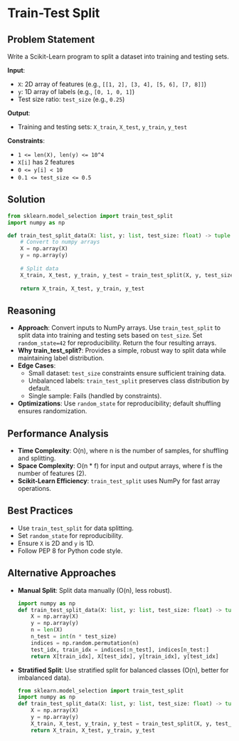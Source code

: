 # Train-Test Split

## Problem Statement
Write a Scikit-Learn program to split a dataset into training and testing sets.

**Input**:
- `X`: 2D array of features (e.g., `[[1, 2], [3, 4], [5, 6], [7, 8]]`)
- `y`: 1D array of labels (e.g., `[0, 1, 0, 1]`)
- Test size ratio: `test_size` (e.g., `0.25`)

**Output**:
- Training and testing sets: `X_train`, `X_test`, `y_train`, `y_test`

**Constraints**:
- `1 <= len(X), len(y) <= 10^4`
- `X[i]` has 2 features
- `0 <= y[i] < 10`
- `0.1 <= test_size <= 0.5`

## Solution
```python
from sklearn.model_selection import train_test_split
import numpy as np

def train_test_split_data(X: list, y: list, test_size: float) -> tuple:
    # Convert to numpy arrays
    X = np.array(X)
    y = np.array(y)
    
    # Split data
    X_train, X_test, y_train, y_test = train_test_split(X, y, test_size=test_size, random_state=42)
    
    return X_train, X_test, y_train, y_test
```

## Reasoning
- **Approach**: Convert inputs to NumPy arrays. Use `train_test_split` to split data into training and testing sets based on `test_size`. Set `random_state=42` for reproducibility. Return the four resulting arrays.
- **Why train_test_split?**: Provides a simple, robust way to split data while maintaining label distribution.
- **Edge Cases**:
  - Small dataset: `test_size` constraints ensure sufficient training data.
  - Unbalanced labels: `train_test_split` preserves class distribution by default.
  - Single sample: Fails (handled by constraints).
- **Optimizations**: Use `random_state` for reproducibility; default shuffling ensures randomization.

## Performance Analysis
- **Time Complexity**: O(n), where n is the number of samples, for shuffling and splitting.
- **Space Complexity**: O(n * f) for input and output arrays, where f is the number of features (2).
- **Scikit-Learn Efficiency**: `train_test_split` uses NumPy for fast array operations.

## Best Practices
- Use `train_test_split` for data splitting.
- Set `random_state` for reproducibility.
- Ensure `X` is 2D and `y` is 1D.
- Follow PEP 8 for Python code style.

## Alternative Approaches
- **Manual Split**: Split data manually (O(n), less robust).
  ```python
  import numpy as np
  def train_test_split_data(X: list, y: list, test_size: float) -> tuple:
      X = np.array(X)
      y = np.array(y)
      n = len(X)
      n_test = int(n * test_size)
      indices = np.random.permutation(n)
      test_idx, train_idx = indices[:n_test], indices[n_test:]
      return X[train_idx], X[test_idx], y[train_idx], y[test_idx]
  ```
- **Stratified Split**: Use stratified split for balanced classes (O(n), better for imbalanced data).
  ```python
  from sklearn.model_selection import train_test_split
  import numpy as np
  def train_test_split_data(X: list, y: list, test_size: float) -> tuple:
      X = np.array(X)
      y = np.array(y)
      X_train, X_test, y_train, y_test = train_test_split(X, y, test_size=test_size, stratify=y, random_state=42)
      return X_train, X_test, y_train, y_test
  ```